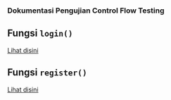 ### Dokumentasi Pengujian Control Flow Testing

## Fungsi `login()`
[Lihat disini](login.md)

## Fungsi `register()`
[Lihat disini](register.md)

